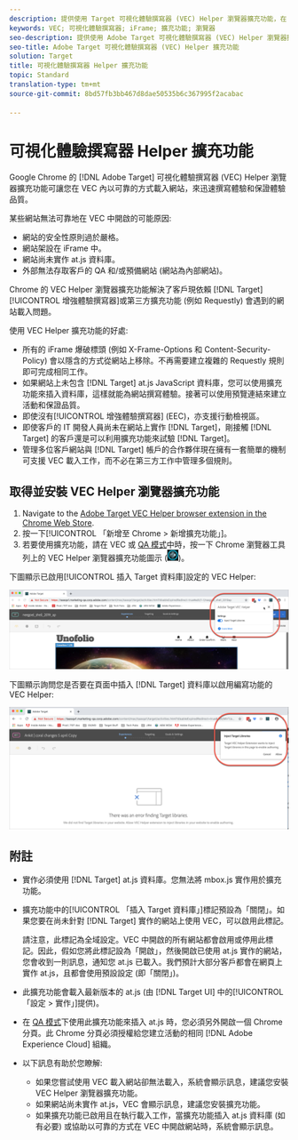 ```yaml
---
description: 提供使用 Target 可視化體驗撰寫器 (VEC) Helper 瀏覽器擴充功能，在 VEC 內以可靠的方式載入網站來迅速撰寫體驗和保證體驗品質的資訊。
keywords: VEC; 可視化體驗撰寫器; iFrame; 擴充功能; 瀏覽器
seo-description: 提供使用 Adobe Target 可視化體驗撰寫器 (VEC) Helper 瀏覽器擴充功能，在 VEC 內以可靠的方式載入網站來迅速撰寫體驗和保證體驗品質的資訊。
seo-title: Adobe Target 可視化體驗撰寫器 (VEC) Helper 擴充功能
solution: Target
title: 可視化體驗撰寫器 Helper 擴充功能
topic: Standard
translation-type: tm+mt
source-git-commit: 8bd57fb3bb467d8dae50535b6c367995f2acabac

---
```



# 可視化體驗撰寫器 Helper 擴充功能

Google Chrome 的 [!DNL Adobe Target] 可視化體驗撰寫器 (VEC) Helper 瀏覽器擴充功能可讓您在 VEC 內以可靠的方式載入網站，來迅速撰寫體驗和保證體驗品質。

某些網站無法可靠地在 VEC 中開啟的可能原因:

* 網站的安全性原則過於嚴格。
* 網站架設在 iFrame 中。
* 網站尚未實作 at.js 資料庫。
* 外部無法存取客戶的 QA 和/或預備網站 (網站為內部網站)。

Chrome 的 VEC Helper 瀏覽器擴充功能解決了客戶現依賴 [!DNL Target] [!UICONTROL 增強體驗撰寫器]或第三方擴充功能 (例如 Requestly) 會遇到的網站載入問題。

使用 VEC Helper 擴充功能的好處:

* 所有的 iFrame 爆破標頭 (例如 X-Frame-Options 和 Content-Security-Policy) 會以隱含的方式從網站上移除。不再需要建立複雜的 Requestly 規則即可完成相同工作。
* 如果網站上未包含 [!DNL Target] at.js JavaScript 資料庫，您可以使用擴充功能來插入資料庫，這樣就能為網站撰寫體驗。接著可以使用預覽連結來建立活動和保證品質。
* 即使沒有[!UICONTROL 增強體驗撰寫器] (EEC)，亦支援行動檢視區。
* 即使客戶的 IT 開發人員尚未在網站上實作 [!DNL Target]，剛接觸 [!DNL Target] 的客戶還是可以利用擴充功能來試驗 [!DNL Target]。
* 管理多位客戶網站與 [!DNL Target] 帳戶的合作夥伴現在擁有一套簡單的機制可支援 VEC 載入工作，而不必在第三方工作中管理多個規則。

## 取得並安裝 VEC Helper 瀏覽器擴充功能

1. Navigate to the [Adobe Target VEC Helper browser extension in the Chrome Web Store](https://chrome.google.com/webstore/detail/adobe-target-vec-helper/ggjpideecfnbipkacplkhhaflkdjagak).
1. 按一下[!UICONTROL 「新增至 Chrome &gt; 新增擴充功能」]。
1. 若要使用擴充功能，請在 VEC 或 [QA 模式](/help/c-activities/c-activity-qa/activity-qa.md)中時，按一下 Chrome 瀏覽器工具列上的 VEC Helper 瀏覽器擴充功能圖示 (![VEC Helper 圖示](/help/c-experiences/c-visual-experience-composer/r-troubleshoot-composer/assets/vec-help-extension.png))。

下圖顯示已啟用[!UICONTROL 插入 Target 資料庫]設定的 VEC Helper:

![VEC helper 1](/help/c-experiences/c-visual-experience-composer/r-troubleshoot-composer/assets/vec-help-extension-1.png)

下圖顯示詢問您是否要在頁面中插入 [!DNL Target] 資料庫以啟用編寫功能的 VEC Helper:

![VEC helper 2](/help/c-experiences/c-visual-experience-composer/r-troubleshoot-composer/assets/vec-helper.png)

## 附註

* 實作必須使用 [!DNL Target] at.js 資料庫。您無法將 mbox.js 實作用於擴充功能。
* 擴充功能中的[!UICONTROL 「插入 Target 資料庫」]標記預設為「關閉」。如果您要在尚未針對 [!DNL Target] 實作的網站上使用 VEC，可以啟用此標記。

   請注意，此標記為全域設定。VEC 中開啟的所有網站都會啟用或停用此標記。因此，假如您將此標記設為「開啟」，然後開啟已使用 at.js 實作的網站，您會收到一則訊息，通知您 at.js 已載入。我們預計大部分客戶都會在網頁上實作 at.js，且都會使用預設設定 (即「關閉」)。

* 此擴充功能會載入最新版本的 at.js (由 [!DNL Target UI] 中的[!UICONTROL 「設定 &gt; 實作」]提供)。
* 在 [QA 模式](/help/c-activities/c-activity-qa/activity-qa.md)下使用此擴充功能來插入 at.js 時，您必須另外開啟一個 Chrome 分頁。此 Chrome 分頁必須授權給您建立活動的相同 [!DNL Adobe Experience Cloud] 組織。
* 以下訊息有助於您瞭解:

   * 如果您嘗試使用 VEC 載入網站卻無法載入，系統會顯示訊息，建議您安裝 VEC Helper 瀏覽器擴充功能。
   * 如果網站尚未實作 at.js，VEC 會顯示訊息，建議您安裝擴充功能。
   * 如果擴充功能已啟用且在執行載入工作，當擴充功能插入 at.js 資料庫 (如有必要) 或協助以可靠的方式在 VEC 中開啟網站時，系統會顯示訊息。